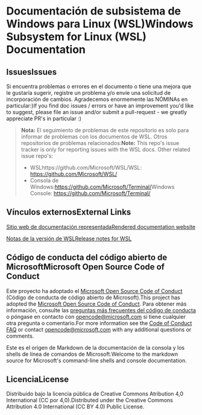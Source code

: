 # <a name="windows-subsystem-for-linux-wsl-documentation"></a><span data-ttu-id="ac87e-101">Documentación de subsistema de Windows para Linux (WSL)</span><span class="sxs-lookup"><span data-stu-id="ac87e-101">Windows Subsystem for Linux (WSL) Documentation</span></span>

## <a name="issues"></a><span data-ttu-id="ac87e-102">Issues</span><span class="sxs-lookup"><span data-stu-id="ac87e-102">Issues</span></span>
<span data-ttu-id="ac87e-103">Si encuentra problemas o errores en el documento o tiene una mejora que le gustaría sugerir, registre un problema y/o envíe una solicitud de incorporación de cambios. Agradecemos enormemente las NÓMINAs en particular:)</span><span class="sxs-lookup"><span data-stu-id="ac87e-103">If you find doc issues / errors or have an improvement you'd like to suggest, please file an issue and/or submit a pull-request - we greatly appreciate PR's in particular :)</span></span>

> <span data-ttu-id="ac87e-104">**Nota:** El seguimiento de problemas de este repositorio es solo para informar de problemas con los documentos de WSL. Otros repositorios de problemas relacionados:</span><span class="sxs-lookup"><span data-stu-id="ac87e-104">**Note:** This repo's issue tracker is only for reporting issues with the WSL docs. Other related issue repo's:</span></span>
> * <span data-ttu-id="ac87e-105">WSLhttps://github.com/Microsoft/WSL/</span><span class="sxs-lookup"><span data-stu-id="ac87e-105">WSL: https://github.com/Microsoft/WSL/</span></span>
> * <span data-ttu-id="ac87e-106">Consola de Windows:https://github.com/Microsoft/Terminal/</span><span class="sxs-lookup"><span data-stu-id="ac87e-106">Windows Console: https://github.com/Microsoft/Terminal/</span></span>

## <a name="external-links"></a><span data-ttu-id="ac87e-107">Vínculos externos</span><span class="sxs-lookup"><span data-stu-id="ac87e-107">External Links</span></span>

[<span data-ttu-id="ac87e-108">Sitio web de documentación representada</span><span class="sxs-lookup"><span data-stu-id="ac87e-108">Rendered documentation website</span></span>](https://docs.microsoft.com/windows/wsl/) 

[<span data-ttu-id="ac87e-109">Notas de la versión de WSL</span><span class="sxs-lookup"><span data-stu-id="ac87e-109">Release notes for WSL</span></span>](https://docs.microsoft.com/windows/wsl/release-notes)

## <a name="microsoft-open-source-code-of-conduct"></a><span data-ttu-id="ac87e-110">Código de conducta del código abierto de Microsoft</span><span class="sxs-lookup"><span data-stu-id="ac87e-110">Microsoft Open Source Code of Conduct</span></span>

<span data-ttu-id="ac87e-111">Este proyecto ha adoptado el [Microsoft Open Source Code of Conduct](https://opensource.microsoft.com/codeofconduct/) (Código de conducta de código abierto de Microsoft).</span><span class="sxs-lookup"><span data-stu-id="ac87e-111">This project has adopted the [Microsoft Open Source Code of Conduct](https://opensource.microsoft.com/codeofconduct/).</span></span>
<span data-ttu-id="ac87e-112">Para obtener más información, consulte las [preguntas más frecuentes del código de conducta](https://opensource.microsoft.com/codeofconduct/faq/) o póngase en contacto con [opencode@microsoft.com](mailto:opencode@microsoft.com) si tiene cualquier otra pregunta o comentario.</span><span class="sxs-lookup"><span data-stu-id="ac87e-112">For more information see the [Code of Conduct FAQ](https://opensource.microsoft.com/codeofconduct/faq/) or contact [opencode@microsoft.com](mailto:opencode@microsoft.com) with any additional questions or comments.</span></span>

<span data-ttu-id="ac87e-113">Este es el origen de Markdown de la documentación de la consola y los shells de línea de comandos de Microsoft.</span><span class="sxs-lookup"><span data-stu-id="ac87e-113">Welcome to the markdown source for Microsoft's command-line shells and console documentation.</span></span>

## <a name="license"></a><span data-ttu-id="ac87e-114">Licencia</span><span class="sxs-lookup"><span data-stu-id="ac87e-114">License</span></span>
<span data-ttu-id="ac87e-115">Distribuido bajo la licencia pública de Creative Commons Atribution 4,0 International (CC por 4,0).</span><span class="sxs-lookup"><span data-stu-id="ac87e-115">Distributed under the Creative Commons Attribution 4.0 International (CC BY 4.0) Public License.</span></span>
